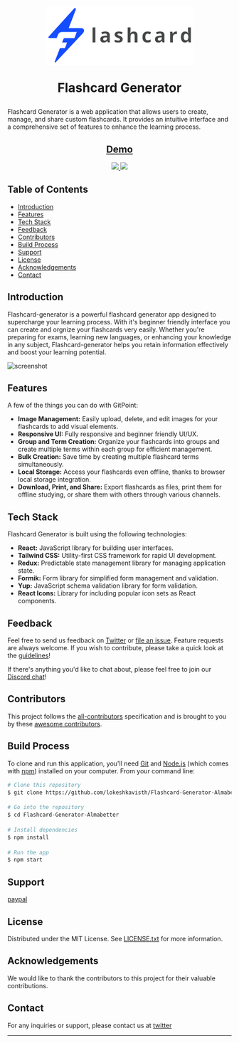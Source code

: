 <h1 align="center">
  <br>

![logo](./src/assets/logo.png)

Flashcard Generator

</h1>

Flashcard Generator is a web application that allows users to create, manage, and share custom flashcards. It provides an intuitive interface and a comprehensive set of features to enhance the learning process.

<h2 align='center'>
<a href='https://flashcard-generator-alma.vercel.app/' target='_blank'>Demo</a>
</h2>

<p align="center">
  
  <a href="https://opensource.org/licenses/MIT">
      <img src="https://img.shields.io/badge/License-MIT-yellow.svg">
  </a>

  <a href="https://www.paypal.me/lokeshkavisth">
    <img src="https://img.shields.io/badge/$-donate-ff69b4.svg?maxAge=2592000&amp;style=flat">
  </a>
</p>

## Table of Contents

- [Introduction](#introduction)
- [Features](#features)
- [Tech Stack](#tech-stack)
- [Feedback](#feedback)
- [Contributors](#contributors)
- [Build Process](#build-process)
- [Support](#support)
- [License](#license)
- [Acknowledgements](#acknowledgements)
- [Contact](#contact)

## Introduction

Flashcard-generator is a powerful flashcard generator app designed to supercharge your learning process. With it's beginner friendly interface you can create and orgnize your flashcards very easily. Whether you're preparing for exams, learning new languages, or enhancing your knowledge in any subject, Flashcard-generator helps you retain information effectively and boost your learning potential.

![screenshot](https://raw.githubusercontent.com/amitmerchant1990/electron-markdownify/master/app/img/markdownify.gif)

## Features

A few of the things you can do with GitPoint:

- **Image Management:** Easily upload, delete, and edit images for your flashcards to add visual elements.
- **Responsive UI:** Fully responsive and beginner friendly UI/UX.
- **Group and Term Creation:** Organize your flashcards into groups and create multiple terms within each group for efficient management.
- **Bulk Creation:** Save time by creating multiple flashcard terms simultaneously.
- **Local Storage:** Access your flashcards even offline, thanks to browser local storage integration.
- **Download, Print, and Share:** Export flashcards as files, print them for offline studying, or share them with others through various channels.

## Tech Stack

Flashcard Generator is built using the following technologies:

- **React:** JavaScript library for building user interfaces.
- **Tailwind CSS:** Utility-first CSS framework for rapid UI development.
- **Redux:** Predictable state management library for managing application state.
- **Formik:** Form library for simplified form management and validation.
- **Yup:** JavaScript schema validation library for form validation.
- **React Icons:** Library for including popular icon sets as React components.

## Feedback

Feel free to send us feedback on [Twitter](https://twitter.com/lokeshkavisth) or [file an issue](https://github.com/lokeshkavisth/Flashcard-Generator-Almabetter/issues/new). Feature requests are always welcome. If you wish to contribute, please take a quick look at the [guidelines](./CONTRIBUTING.md)!

If there's anything you'd like to chat about, please feel free to join our [Discord chat](https://discord.com/)!

## Contributors

This project follows the [all-contributors](https://github.com/lokeshkavisth/Flashcard-Generator-Almabetter) specification and is brought to you by these [awesome contributors](./CONTRIBUTORS.md).

## Build Process

To clone and run this application, you'll need [Git](https://git-scm.com) and [Node.js](https://nodejs.org/en/download/) (which comes with [npm](http://npmjs.com)) installed on your computer. From your command line:

```bash
# Clone this repository
$ git clone https://github.com/lokeshkavisth/Flashcard-Generator-Almabetter.git

# Go into the repository
$ cd Flashcard-Generator-Almabetter

# Install dependencies
$ npm install

# Run the app
$ npm start
```

## Support

[paypal](https://paypal.me/lokeshkavisth)

## License

Distributed under the MIT License. See [LICENSE.txt](./LICENSE.txt) for more information.

## Acknowledgements

We would like to thank the contributors to this project for their valuable contributions.

## Contact

For any inquiries or support, please contact us at [twitter](https://twitter.com/lokeshkavisth)

---
